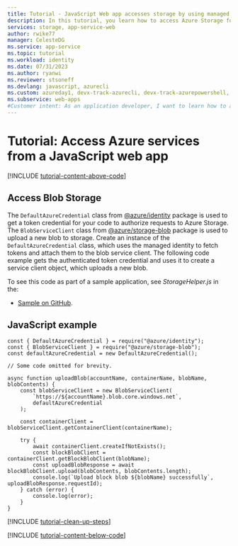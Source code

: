 ```yaml
---
title: Tutorial - JavaScript Web app accesses storage by using managed identities | Azure
description: In this tutorial, you learn how to access Azure Storage for a JavaScript app by using managed identities.
services: storage, app-service-web
author: rwike77
manager: CelesteDG
ms.service: app-service
ms.topic: tutorial
ms.workload: identity
ms.date: 07/31/2023
ms.author: ryanwi
ms.reviewer: stsoneff
ms.devlang: javascript, azurecli
ms.custom: azureday1, devx-track-azurecli, devx-track-azurepowershell, subject-rbac-steps, devx-track-dotnet, devx-track-js
ms.subservice: web-apps
#Customer intent: As an application developer, I want to learn how to access Azure Storage for an app by using managed identities.
---
```


# Tutorial: Access Azure services from a JavaScript web app

[!INCLUDE [tutorial-content-above-code](./includes/tutorial-dotnet-storage-managed-identity/introduction.md)]

## Access Blob Storage
The `DefaultAzureCredential` class from [@azure/identity](https://github.com/Azure/azure-sdk-for-js/blob/main/sdk/identity/identity/README.md) package is used to get a token credential for your code to authorize requests to Azure Storage. The `BlobServiceClient` class from [@azure/storage-blob](https://github.com/Azure/azure-sdk-for-js/tree/main/sdk/storage/storage-blob) package is used to upload a new blob to storage. Create an instance of the `DefaultAzureCredential` class, which uses the managed identity to fetch tokens and attach them to the blob service client. The following code example gets the authenticated token credential and uses it to create a service client object, which uploads a new blob.

To see this code as part of a sample application, see *StorageHelper.js* in the:
* [Sample on GitHub](https://github.com/Azure-Samples/ms-identity-easyauth-nodejs-storage-graphapi/tree/main/1-WebApp-storage-managed-identity).

## JavaScript example

```nodejs
const { DefaultAzureCredential } = require("@azure/identity");
const { BlobServiceClient } = require("@azure/storage-blob");
const defaultAzureCredential = new DefaultAzureCredential();

// Some code omitted for brevity.

async function uploadBlob(accountName, containerName, blobName, blobContents) {
    const blobServiceClient = new BlobServiceClient(
        `https://${accountName}.blob.core.windows.net`,
        defaultAzureCredential
    );

    const containerClient = blobServiceClient.getContainerClient(containerName);

    try {
        await containerClient.createIfNotExists();
        const blockBlobClient = containerClient.getBlockBlobClient(blobName);
        const uploadBlobResponse = await blockBlobClient.upload(blobContents, blobContents.length);
        console.log(`Upload block blob ${blobName} successfully`, uploadBlobResponse.requestId);
    } catch (error) {
        console.log(error);
    }
}
```

[!INCLUDE [tutorial-clean-up-steps](./includes/tutorial-cleanup.md)]

[!INCLUDE [tutorial-content-below-code](./includes/tutorial-dotnet-storage-managed-identity/cleanup.md)]
